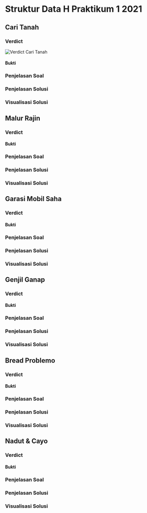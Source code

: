 # Struktur Data H Praktikum 1 2021
## Cari Tanah
### Verdict
![Verdict Cari Tanah]("/Verdict/CariTanah.png")
#### Bukti
### Penjelasan Soal
### Penjelasan Solusi
### Visualisasi Solusi

## Malur Rajin
### Verdict
#### Bukti
### Penjelasan Soal
### Penjelasan Solusi
### Visualisasi Solusi

## Garasi Mobil Saha
### Verdict
#### Bukti
### Penjelasan Soal
### Penjelasan Solusi
### Visualisasi Solusi

## Genjil Ganap
### Verdict
#### Bukti
### Penjelasan Soal
### Penjelasan Solusi
### Visualisasi Solusi

## Bread Problemo
### Verdict
#### Bukti
### Penjelasan Soal
### Penjelasan Solusi
### Visualisasi Solusi

## Nadut & Cayo
### Verdict
#### Bukti
### Penjelasan Soal
### Penjelasan Solusi
### Visualisasi Solusi
